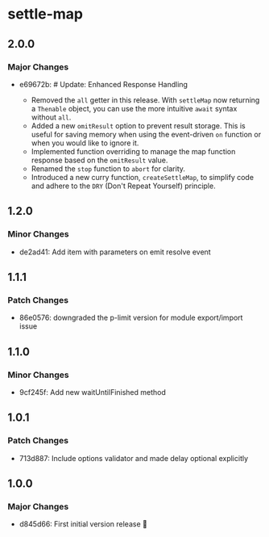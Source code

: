 # settle-map

## 2.0.0

### Major Changes

- e69672b: # Update: Enhanced Response Handling

  - Removed the `all` getter in this release. With `settleMap` now returning a `Thenable` object, you can use the more intuitive `await` syntax without `all`.
  - Added a new `omitResult` option to prevent result storage. This is useful for saving memory when using the event-driven `on` function or when you would like to ignore it.
  - Implemented function overriding to manage the map function response based on the `omitResult` value.
  - Renamed the `stop` function to `abort` for clarity.
  - Introduced a new curry function, `createSettleMap`, to simplify code and adhere to the `DRY` (Don't Repeat Yourself) principle.

## 1.2.0

### Minor Changes

- de2ad41: Add item with parameters on emit resolve event

## 1.1.1

### Patch Changes

- 86e0576: downgraded the p-limit version for module export/import issue

## 1.1.0

### Minor Changes

- 9cf245f: Add new waitUntilFinished method

## 1.0.1

### Patch Changes

- 713d887: Include options validator and made delay optional explicitly

## 1.0.0

### Major Changes

- d845d66: First initial version release 🥳
